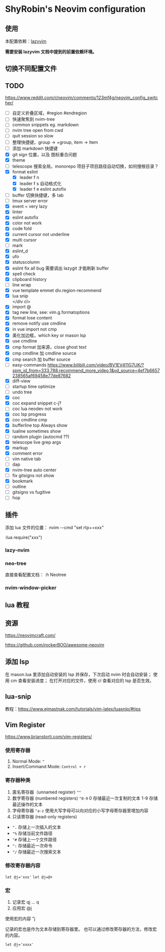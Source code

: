 # ShyRobin's Neovim configuration

## 使用

本配置依赖：[lazyvim](https://www.lazyvim.org/)

**需要安装 lazyvim 文档中提到的前置依赖环境。**

## 切换不同配置文件

## TODO

<https://www.reddit.com/r/neovim/comments/123mf4g/neovim_config_switcher/>

- [ ] 自定义折叠区域，#region #endregion
- [ ] 快速聚焦到 nvim-tree
- [ ] common snippets eg. markdown
- [ ] nvim tree open from cwd
- [ ] quit session so slow
- [ ] 整理快捷键，group -> +group, item -> Item
- [ ] 添加 markdown 快捷键
- [x] git sign 位置，以及 图标重合问题
- [x] theme
- [ ] telescope 搜索全局，monorepo 项目子项目路径自动切换，如何搜根目录？
- [x] format eslint
  - [x] leader f n
  - [x] leader f s 自动格式化
  - [x] leader f e eslint autofix
- [ ] buffer 切换快捷键，多 tab
- [ ] tmux server error
- [x] event = very lazy
- [x] linter
- [x] eslint autofix
- [x] color not work
- [x] code fold
- [x] current cursor not underline
- [x] multi cursor
- [ ] mark
- [x] eslint_d
- [x] ufo
- [x] statuscolumn
- [x] eslint fix all bug 需要调出 lazygit 才能刷新 buffer
- [x] spell check
- [x] clipboard history
- [ ] line wrap
- [x] vue template emmet div.region-recommend
- [x] lua snip <div cl></div cl>
- [x] import @
- [x] tag new line, see: vim.g.formatoptions
- [x] format lose content
- [x] remove notify use cmdline
- [x] in vue import not cmp
- [x] 美化加边框，which key or mason lsp
- [x] use cmdline
- [x] cmp format 加来源，close ghost text
- [x] cmp cmdline 加 cmdline source
- [x] cmp search 加 buffer source
- [ ] easy-commands https://www.bilibili.com/video/BV1EV411G7UK/?spm_id_from=333.788.recommend_more_video.1&vd_source=4ef7b6657238565af69458e77de87682
- [x] diff-view
- [ ] startup time optimize
- [ ] undo tree
- [x] coc
- [x] coc expand snippet c-j?
- [ ] coc lua neodev not work
- [x] coc lsp progress
- [x] coc cmdline cmp
- [x] bufferline top Always show
- [x] lualine sometimes show
- [ ] random plugin (autocmd ??)
- [x] telescope live grep args
- [x] markup
- [x] comment error
- [ ] vim native tab
- [ ] dap
- [x] nvim-tree auto center
- [ ] fix gitsigns not show
- [x] bookmark
- [ ] outline
- [ ] gitsigns vs fugitive
- [ ] hop

## 插件

添加 lua 文件的位置：
nvim --cmd "set rtp+=xxx"

:lua require("xxx")

### lazy-nvim

### neo-tree

直接查看配置文档：
:h Neotree

### nvim-window-picker

## lua 教程

## 资源

<https://neovimcraft.com/>

<https://github.com/rockerBOO/awesome-neovim>

## 添加 lsp

在 mason.lua 里添加自动安装的 lsp 并保存，下次启动 nvim 时会自动安装；
使用 <leader>cm 查看安装进度；
在打开对应的文件，使用 <leader>cl 查看对应的 lsp 是否生效。

## lua-snip

教程：<https://www.ejmastnak.com/tutorials/vim-latex/luasnip/#tips>

## Vim Register

https://www.brianstorti.com/vim-registers/

### 使用寄存器

1. Normal Mode: `"`
2. Insert/Command Mode: `Control + r`

### 寄存器种类

1. 匿名寄存器（unnamed register)
   `""`
2. 数字寄存器 (numbered registers)
   `"0-9`
   0 存储最近一次复制的文本
   1-9 存储最近操作的文本
3. 字母寄存器
   `"a-z`
   使用大写字母可以向对应的小写字母寄存器里增加内容
4. 只读寄存器 (read-only registers)

- `".` 存储上一次插入的文本
- `"%` 存储当前文件路径
- `"#` 存储上一个文件路径
- `":` 存储最近一次命令
- `"/` 存储最近一次搜索文本

### 修改寄存器内容

`let @j='xxx'`
`let @j=@+`

### 宏

1. 记录宏 qj ... q
2. 应用宏 @j

使用宏的内容 "j

记录的宏也是作为文本存储到寄存器里。
也可以通过修改寄存器的方法，修改宏的内容。

`let @j='xxxx'`
